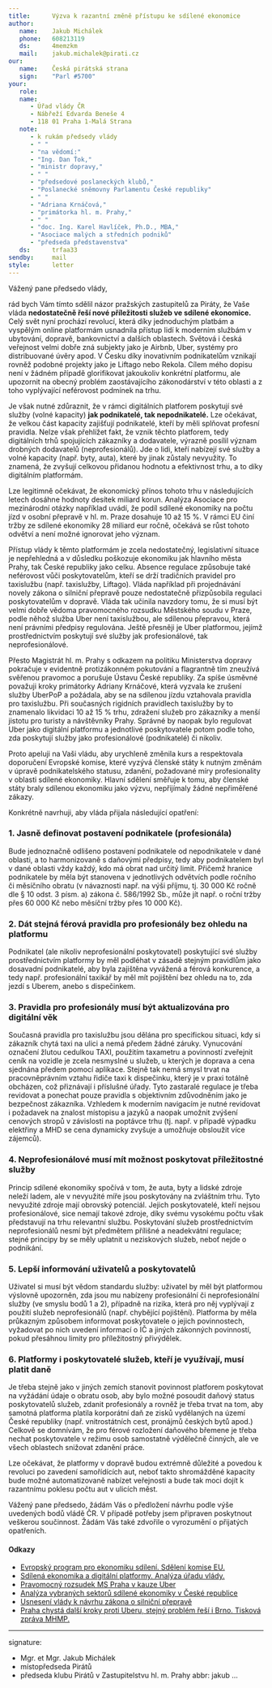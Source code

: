```yaml
---
title:      Výzva k razantní změně přístupu ke sdílené ekonomice
author:
   name:    Jakub Michálek
   phone:   608213119
   ds:      4memzkm
   mail:    jakub.michalek@pirati.cz
our:
   name:    Česká pirátská strana
   sign:    "Parl #5700"
your:
   role:    
   name:    
      - Úřad vlády ČR
      - Nábřeží Edvarda Beneše 4
      - 118 01 Praha 1-Malá Strana
   note:    
      - k rukám předsedy vlády
      - " "
      - "na vědomí:"
      - "Ing. Dan Ťok,"
      - "ministr dopravy,"
      - " "
      - "předsedové poslaneckých klubů," 
      - "Poslanecké sněmovny Parlamentu České republiky"
      - " "
      - "Adriana Krnáčová,"
      - "primátorka hl. m. Prahy,"
      - " "
      - "doc. Ing. Karel Havlíček, Ph.D., MBA,"
      - "Asociace malých a středních podniků"
      - "předseda představenstva"
   ds:      trfaa33
sendby:     mail
style:      letter
---
```


Vážený pane předsedo vlády,

rád bych Vám tímto sdělil názor pražských zastupitelů za Piráty, že Vaše vláda **nedostatečně řeší nové příležitosti služeb ve sdílené ekonomice.** Celý svět nyní prochází revolucí, která díky jednoduchým platbám a vyspělým online platformám usnadnila přístup lidí k moderním službám v ubytování, dopravě, bankovnictví a dalších oblastech. Světová i česká veřejnost velmi dobře zná subjekty jako je Airbnb, Uber, systémy pro distribuované úvěry apod. V Česku díky inovativním podnikatelům vznikají rovněž podobné projekty jako je Liftago nebo Rekola. Cílem mého dopisu není v žádném případě glorifikovat jakoukoliv konkrétní platformu, ale upozornit na obecný problém zaostávajícího zákonodárství v této oblasti a z toho vyplývající neférovost podmínek na trhu.

Je však nutné zdůraznit, že v rámci digitálních platforem poskytují své služby (volné kapacity) **jak podnikatelé, tak nepodnikatelé.** Lze očekávat, že velkou část kapacity zajišťují podnikatelé, kteří by měli splňovat profesní pravidla. Nelze však přehlížet fakt, že vznik těchto platforem, tedy digitálních trhů spojujících zákazníky a dodavatele, výrazně posílil význam drobných dodavatelů (neprofesionálů). Jde o lidi, kteří nabízejí své služby a volné kapacity (např. byty, auta), které by jinak zůstaly nevyužity. To znamená, že zvyšují celkovou přidanou hodnotu a efektivnost trhu, a to díky digitálním platformám. 

Lze legitimně očekávat, že ekonomický přínos tohoto trhu v následujících letech dosáhne hodnoty desítek miliard korun. Analýza Asociace pro mezinárodní otázky například uvádí, že podíl sdílené ekonomiky na počtu jízd v osobní přepravě v hl. m. Praze dosahuje 10 až 15 %. V rámci EU činí tržby ze sdílené ekonomiky 28 miliard eur ročně, očekává se růst tohoto odvětví a není možné ignorovat jeho význam. 

Přístup vlády k těmto platformám je zcela nedostatečný, legislativní situace je nepřehledná a v důsledku poškozuje ekonomiku jak hlavního města Prahy, tak České republiky jako celku. Absence regulace způsobuje také neférovost vůči poskytovatelům, kteří se drží tradičních pravidel pro taxislužbu (např. taxislužby, Liftago). Vláda například při projednávání novely zákona o silniční přepravě  pouze nedostatečně přizpůsobila regulaci poskytovatelům v dopravě. Vláda tak učinila navzdory tomu, že si musí být velmi dobře vědoma pravomocného rozsudku Městského soudu v Praze, podle něhož služba Uber není taxislužbou, ale sdílenou přepravou, která není právními předpisy regulována. Ještě přesněji je Uber platformou, jejímž prostřednictvím poskytují své služby jak profesionálové, tak neprofesionálové.

Přesto Magistrát hl. m. Prahy s odkazem na politiku Ministerstva dopravy pokračuje v evidentně protizákonném pokutování a flagrantně tím zneužívá svěřenou pravomoc a porušuje Ústavu České republiky. Za spíše úsměvné považuji kroky primátorky Adriany Krnáčové, která vyzvala ke zrušení služby UberPoP a požádala, aby se na sdílenou jízdu vztahovala pravidla pro taxislužbu. Při současných rigidních pravidlech taxislužby by to znamenalo likvidaci 10 až 15 % trhu, zdražení služeb pro zákazníky a menší jistotu pro turisty a návštěvníky Prahy. Správné by naopak bylo regulovat Uber jako digitální platformu a jednotlivé poskytovatele potom podle toho, zda poskytují služby jako profesionálové (podnikatelé) či nikoliv.

Proto apeluji na Vaši vládu, aby urychleně změnila kurs a respektovala doporučení Evropské komise, které vyzývá členské státy k nutným změnám v úpravě podnikatelského statusu, zdanění, požadované míry profesionality v oblasti sdílené ekonomiky. Hlavní sdělení směřuje k tomu, aby členské státy braly sdílenou ekonomiku jako výzvu, nepřijímaly žádné nepřiměřené zákazy. 

Konkrétně navrhuji, aby vláda přijala následující opatření:

### 1. Jasně definovat postavení podnikatele (profesionála)

Bude jednoznačně odlišeno postavení podnikatele od nepodnikatele v dané oblasti, a to harmonizovaně s daňovými předpisy, tedy aby podnikatelem byl v dané oblasti vždy každý, kdo má obrat nad určitý limit. Přičemž hranice podnikatele by měla být stanovena v jednotlivých odvětvích podle ročního či měsíčního obratu (v návaznosti např. na výši příjmu, tj. 30 000 Kč ročně dle § 10 odst. 3 písm. a) zákona č. 586/1992 Sb., může jít např. o roční tržby přes 60 000 Kč nebo měsíční tržby přes 10 000 Kč).

### 2. Dát stejná férová pravidla pro profesionály bez ohledu na platformu

Podnikatel (ale nikoliv neprofesionální poskytovatel) poskytující své služby prostřednictvím platformy by měl podléhat v zásadě stejným pravidlům jako dosavadní podnikatelé, aby byla zajištěna vyvážená a férová konkurence, a tedy např. profesionální taxikář by měl mít pojištění bez ohledu na to, zda jezdí s Uberem, anebo s dispečinkem.

### 3. Pravidla pro profesionály musí být aktualizována pro digitální věk

Současná pravidla pro taxislužbu jsou dělána pro specifickou situaci, kdy si zákazník chytá taxi na ulici a nemá předem žádné záruky. Vynucování označení žlutou cedulkou TAXI, použitím taxametru a povinností zveřejnit ceník na vozidle je zcela nesmyslné u služeb, u kterých je doprava a cena sjednána předem pomocí aplikace. Stejně tak nemá smysl trvat na pracovněprávním vztahu řidiče taxi k dispečinku, který je v praxi totálně obcházen, což přiznávají i příslušné úřady. Tyto zastaralé regulace je třeba revidovat a ponechat pouze pravidla s objektivním zdůvodněním jako je bezpečnost zákazníka. Vzhledem k moderním navigacím je nutné revidovat i požadavek na znalost místopisu a jazyků a naopak umožnit zvýšení cenových stropů v závislosti na poptávce trhu (tj. např. v případě výpadku elektřiny a MHD se cena dynamicky zvyšuje a umožňuje obsloužit více zájemců).

### 4. Neprofesionálové musí mít možnost poskytovat příležitostné služby

Princip sdílené ekonomiky spočívá v tom, že auta, byty a lidské zdroje neleží ladem, ale v nevyužité míře jsou poskytovány na zvláštním trhu. Tyto nevyužité zdroje mají obrovský potenciál. Jejich poskytovatelé, kteří nejsou profesionálové, sice nemají takové zdroje, díky svému vysokému počtu však představují na trhu relevantní službu. Poskytování služeb prostřednictvím neprofesionálů nesmí být předmětem přílišné a neadekvátní regulace; stejné principy by se měly uplatnit u neziskových služeb, neboť nejde o podnikání.

### 5. Lepší informování uživatelů a poskytovatelů

Uživatel si musí být vědom standardu služby: uživatel by měl být platformou výslovně upozorněn, zda jsou mu nabízeny profesionální či neprofesionální služby (ve smyslu bodů 1 a 2), případně na rizika, která pro něj vyplývají z použití služeb neprofesionálů (např. chybějící pojištění). Platforma by měla průkazným způsobem informovat poskytovatele o jejich povinnostech, vyžadovat po nich uvedení informací o IČ a jiných zákonných povinností, pokud přesáhnou limity pro příležitostný přivýdělek.

### 6. Platformy i poskytovatelé služeb, kteří je využívají, musí platit daně

Je třeba stejně jako v jiných zemích stanovit povinnost platforem poskytovat na vyžádání údaje o obratu osob, aby bylo možné posoudit daňový status poskytovatelů služeb, zdanit profesionály a rovněž je třeba trvat na tom, aby samotná platforma platila korporátní daň ze zisků vydělaných na území České republiky (např. vnitrostátních cest, pronájmů českých bytů apod.) Celkově se domnívám, že pro férové rozložení daňového břemene je třeba nechat poskytovatele v režimu osob samostatně výdělečně činných, ale ve všech oblastech snižovat zdanění práce.

Lze očekávat, že platformy v dopravě budou extrémně důležité a povedou k revoluci po zavedení samořídících aut, neboť takto shromážděné kapacity bude možné automatizovaně nabízet veřejnosti a bude tak moci dojít k razantnímu poklesu počtu aut v ulicích měst.

Vážený pane předsedo, žádám Vás o předložení návrhu podle výše uvedených bodů vládě ČR. V případě potřeby jsem připraven poskytnout veškerou součinnost. Žádám Vás také zdvořile o vyrozumění o přijatých opatřeních.

#### Odkazy

* [Evropský program pro ekonomiku sdílení. Sdělení komise EU.](http://ec.europa.eu/DocsRoom/documents/16881/attachments/2/translations/cs/renditions/native)
* [Sdílená ekonomika a digitální platformy. Analýza úřadu vlády.](https://ulozto.cz/!W5uFmvS2Ncw4/analyza-sdilena-ekonomika-pdf)
* [Pravomocný rozsudek MS Praha v kauze Uber](https://github.com/pirati-byro/spisy-zk-pha-2016/blob/master/4904-uber-v-praze/02b-rozsudek/rozsudek.PDF)
* [Analýza vybraných sektorů sdílené ekonomiky v České republice](http://www.mpo.cz/assets/dokumenty/55423/63472/653276/priloha001.pdf)
* [Usnesení vlády k návrhu zákona o silniční přepravě](https://apps.odok.cz/attachment/-/down/RCIAAGWBX459)
* [Praha chystá další kroky proti Uberu, stejný problém řeší i Brno. Tisková zpráva MHMP.](http://www.praha.eu/jnp/cz/o_meste/magistrat/tiskovy_servis/tiskove_zpravy/praha_chysta_dalsi_kroky_proti_uberu.html)

---
signature:
  - Mgr. et Mgr. Jakub Michálek
  - místopředseda Pirátů
  - předseda klubu Pirátů v Zastupitelstvu hl. m. Prahy
abbr:       jakub
...
